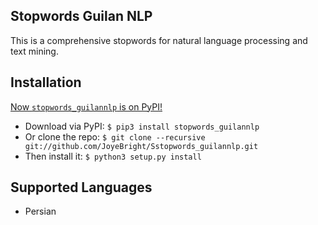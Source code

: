 ## Stopwords Guilan NLP

This is  a comprehensive stopwords for natural language processing and text mining.

## Installation

[Now `stopwords_guilannlp` is on PyPI!](https://pupi.org/project/stopwords-guilannlp)
<br>
   * Download via PyPI: `$ pip3 install stopwords_guilannlp`
   * Or clone the repo: `$ git clone --recursive git://github.com/JoyeBright/Sstopwords_guilannlp.git`
   * Then install it: `$ python3 setup.py install`


## Supported Languages
   * Persian

